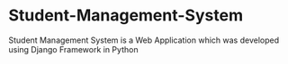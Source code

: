 # Student-Management-System
Student Management System is a Web Application which was developed using Django Framework in Python
